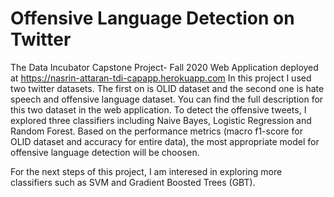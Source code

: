 # Offensive Language Detection on Twitter
The Data Incubator Capstone Project- Fall 2020
Web Application deployed at https://nasrin-attaran-tdi-capapp.herokuapp.com
In this project I used two twitter datasets. The first on is OLID dataset and the second one is hate speech and offensive language dataset. 
You can find the full description for this two dataset in the web application. 
To detect the offensive tweets, I explored three classifiers including Naive Bayes, Logistic Regression and Random Forest. 
Based on the performance metrics (macro f1-score for OLID dataset and accuracy for entire data), the most appropriate model for offensive language detection will be choosen.

For the next steps of this project, I am interesed in exploring more classifiers such as SVM and Gradient Boosted Trees (GBT). 
